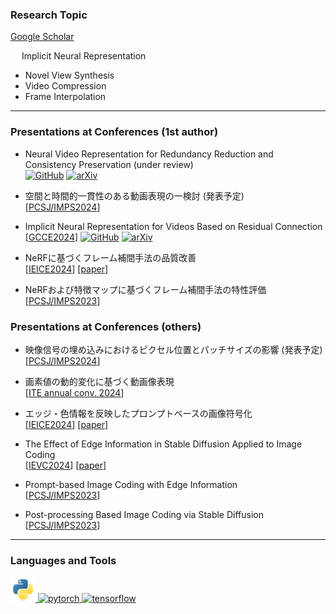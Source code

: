 ### Research Topic
[Google Scholar](https://scholar.google.com/citations?user=I_9AZyYAAAAJ)<br> 

&emsp; Implicit Neural Representation<br>
- Novel View Synthesis<br>
- Video Compression<br>
- Frame Interpolation<br>

---
### Presentations at Conferences (1st author)
- Neural Video Representation for Redundancy Reduction and Consistency Preservation (under review) <br>
[![GitHub](https://img.shields.io/badge/github-%23121011.svg?style=for-the-badge&logo=github&logoColor=white)](https://github.com/th359/HF-HNeRV)
[![arXiv](https://img.shields.io/badge/arXiv-2409.18497-b31b1b.svg)](https://arxiv.org/abs/2409.18497)

- 空間と時間的一貫性のある動画表現の一検討 (発表予定) <br>
[[PCSJ/IMPS2024](https://www.pcsj-imps.org/archive/2024.html)]

- Implicit Neural Representation for Videos Based on Residual Connection <br>
[[GCCE2024](https://www.ieee-gcce.org/2024/index.html)]
[![GitHub](https://img.shields.io/badge/github-%23121011.svg?style=for-the-badge&logo=github&logoColor=white)](https://github.com/th359/RC-HNeRV)
[![arXiv](https://img.shields.io/badge/arXiv-2407.06164-b31b1b.svg)](https://arxiv.org/abs/2407.06164)

- NeRFに基づくフレーム補間手法の品質改善 <br>
[[IEICE2024](https://www.ieice.org/jpn_r/activities/taikai/general/2024/)] [[paper](https://www.ams.giti.waseda.ac.jp/data/pdf-files/2024IEICE_D-11A-26.pdf)]

- NeRFおよび特徴マップに基づくフレーム補間手法の特性評価 <br>
[[PCSJ/IMPS2023](https://www.pcsj-imps.org/archive/2023.html)]

### Presentations at Conferences (others)
- 映像信号の埋め込みにおけるピクセル位置とパッチサイズの影響 (発表予定) <br>
[[PCSJ/IMPS2024](https://www.pcsj-imps.org/archive/2024.html)]

- 画素値の動的変化に基づく動画像表現 <br>
[[ITE annual conv. 2024](https://www.ite.or.jp/annual/2024/)]

- エッジ・色情報を反映したプロンプトベースの画像符号化 <br>
[[IEICE2024](https://www.ieice.org/jpn_r/activities/taikai/general/2024/)] [[paper](https://www.ams.giti.waseda.ac.jp/data/pdf-files/2024IEICE_D-11A-27.pdf)]

- The Effect of Edge Information in Stable Diffusion Applied to Image Coding <br>
  [[IEVC2024](https://www.iieej.org/en/ievc2024/)] [[paper](https://www.ams.giti.waseda.ac.jp/data/pdf-files/2024IEVC_LBP-15.pdf)]

- Prompt-based Image Coding with Edge Information <br>
  [[PCSJ/IMPS2023](https://www.pcsj-imps.org/archive/2023.html)]

- Post-processing Based Image Coding via Stable Diffusion <br>
[[PCSJ/IMPS2023](https://www.pcsj-imps.org/archive/2023.html)]

---

### Languages and Tools
<p align="left"> <a href="https://www.python.org" target="_blank" rel="noreferrer"> <img src="https://raw.githubusercontent.com/devicons/devicon/master/icons/python/python-original.svg" alt="python" width="40" height="40"/> </a> <a href="https://pytorch.org/" target="_blank" rel="noreferrer"> <img src="https://www.vectorlogo.zone/logos/pytorch/pytorch-icon.svg" alt="pytorch" width="40" height="40"/> </a> <a href="https://www.tensorflow.org" target="_blank" rel="noreferrer"> <img src="https://www.vectorlogo.zone/logos/tensorflow/tensorflow-icon.svg" alt="tensorflow" width="40" height="40"/> </a> </p>
